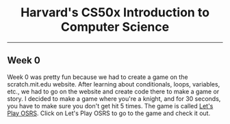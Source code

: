 <h1 align="center">Harvard's CS50x Introduction to Computer Science</h1>

<hr>

## Week 0

Week 0 was pretty fun because we had to create a game on the scratch.mit.edu website. After learning about conditionals, loops, variables, etc., we had to go on the website and create code there to make a game or story. I decided to make a game where you're a knight, and for 30 seconds, you have to make sure you don't get hit 5 times. The game is called [Let's Play OSRS](https://scratch.mit.edu/projects/1043180671/). Click on Let's Play OSRS to go to the game and check it out.
